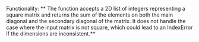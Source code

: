 Functionality: ** The function accepts a 2D list of integers representing a square matrix and returns the sum of the elements on both the main diagonal and the secondary diagonal of the matrix. It does not handle the case where the input matrix is not square, which could lead to an IndexError if the dimensions are inconsistent.**